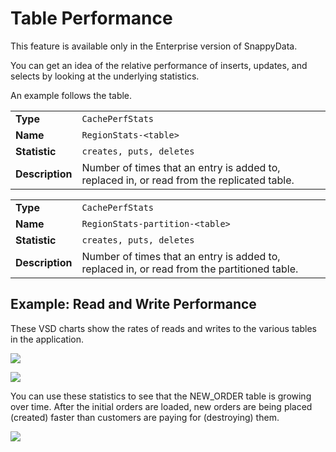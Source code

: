 #  Table Performance

<ent>This feature is available only in the Enterprise version of SnappyData. </br></ent> 

You can get an idea of the relative performance of inserts, updates, and selects by looking at the underlying statistics.

An example follows the table.

|                 |                                                                                            |
|-----------------|--------------------------------------------------------------------------------------------|
| **Type**        | `CachePerfStats`                                        |
| **Name**        | `RegionStats-<table> `                            |
| **Statistic**   | `creates, puts, deletes`                                |
| **Description** | Number of times that an entry is added to, replaced in, or read from the replicated table. |

|                 |                                                                                             |
|-----------------|---------------------------------------------------------------------------------------------|
| **Type**        | `CachePerfStats`                                         |
| **Name**        | `RegionStats-partition-<table> `                   |
| **Statistic**   | `creates, puts, deletes`                                 |
| **Description** | Number of times that an entry is added to, replaced in, or read from the partitioned table. |

<a id="example-readwrite"></a>
## Example: Read and Write Performance

These VSD charts show the rates of reads and writes to the various tables in the application.

![](../Images/vsd/vsd_tables.png)

![](../Images/vsd/vsd_tables_2.png)

You can use these statistics to see that the NEW\_ORDER table is growing over time. After the initial orders are loaded, new orders are being placed (created) faster than customers are paying for (destroying) them.

![](../Images/vsd/vsd_tables_3.png)


